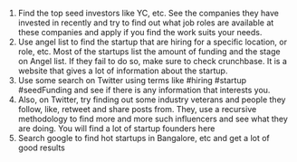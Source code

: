 1. Find the top seed investors like YC, etc. See the companies they have invested in recently and try to find out what job roles are available at these companies and apply if you find the work suits your needs.
2. Use angel list to find the startup that are hiring for a specific location, or role, etc. Most of the startups list the amount of funding and the stage on Angel list. If they fail to do so, make sure to check crunchbase. It is a website that gives a lot of information about the startup.
3. Use some search on Twitter using terms like #hiring #startup #seedFunding and see if there is any information that interests you.
4. Also, on Twitter, try finding out some industry veterans and people they follow, like, retweet and share posts from. They, use a recursive methodology to find more and more such influencers and see what they are doing. You will find a lot of startup founders here
5. Search google to find hot startups in Bangalore, etc and get a lot of good results
